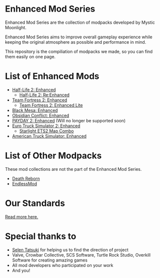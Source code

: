# Enhanced Mod Series
Enhanced Mod Series are the collection of modpacks developed by Mystic Moonlight.

Enhanced Mod Series aims to improve overall gameplay experience while keeping the original atmosphere as possible and performance in mind.

This repository is the compiliation of modpacks we made, so you can find them easily on one page.

# List of Enhanced Mods
* [Half-Life 2: Enhanced](https://github.com/MysticMoonlight/EnhancedMod/blob/main/hl2e/README.md)
   * [Half-Life 2: Re;Enhanced](https://github.com/MysticMoonlight/EnhancedMod/blob/main/hl2re/README.md)
* [Team Fortress 2: Enhanced](https://github.com/MysticMoonlight/EnhancedMod/blob/main/tf2e/README.md)
   * [Team Fortress 2: Enhanced Lite](https://github.com/MysticMoonlight/EnhancedMod/blob/main/tf2e/LITE.md)
* [Black Mesa: Enhanced](https://steamcommunity.com/sharedfiles/filedetails/?id=2603092378)
* [Obsidian Conflict: Enhanced](https://github.com/MysticMoonlight/EnhancedMod/blob/main/oce/README.md)
* [PAYDAY 2: Enhanced](https://github.com/MysticMoonlight/EnhancedMod/blob/main/p2e/README.md) (Will no longer be supported soon)
* [Euro Truck Simulator 2: Enhanced](https://steamcommunity.com/sharedfiles/filedetails/?id=2539528962)
   * [Starlight ETS2 Map Combo](https://github.com/MysticMoonlight/EnhancedMod/blob/main/ets2e/MAPCOMBO.md)
* [American Truck Simulator: Enhanced](https://steamcommunity.com/sharedfiles/filedetails/?id=2662863110)

# List of Other Modpacks
These mod collections are not the part of the Enhanced Mod Series.

* [Death Reborn](https://steamcommunity.com/sharedfiles/filedetails/?id=2319991144)
* [EndlessMod](https://github.com/MysticMoonlight/EndlessMod)

# Our Standards
[Read more here.](https://github.com/MysticMoonlight/EnhancedMod/blob/main/STANDARD.md)

# Special thanks to
* [Selen Tatsuki](https://twitter.com/Selen_Tatsuki) for helping us to find the direction of project
* Valve, Crowbar Collective, SCS Software, Turtle Rock Studio, Overkill Software for creating amazing games
* All mod developers who participated on your work
* And you!
